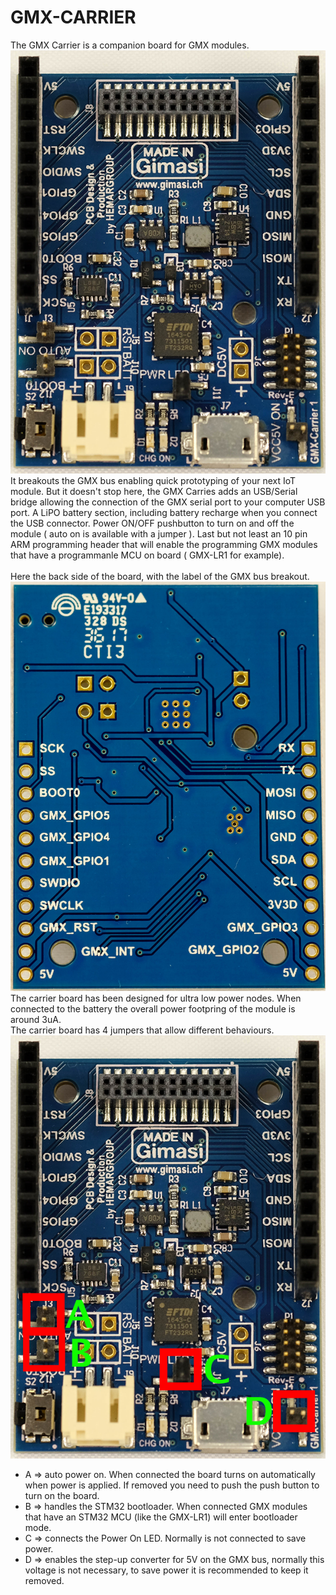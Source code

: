 # GMX-CARRIER
The GMX Carrier is a companion board for GMX modules.<br/>
<img src="/docs/carrier1.png"/>
<br/>
It breakouts the GMX bus enabling quick prototyping of your next IoT module. But it doesn't stop here, the GMX Carries adds an USB/Serial bridge allowing the connection of the GMX serial port to your computer USB port. A LiPO battery section, including battery recharge when you connect the USB connector. Power ON/OFF pushbutton to turn on and off the module ( auto on is available with a jumper ). Last but not least an 10 pin ARM programming header that will enable the programming GMX modules that have a programmanle MCU on board ( GMX-LR1 for example).
<br/>
<br/>
Here the back side of the board, with the label of the GMX bus breakout.<br/>
<img src="/docs/carrier_back.png"/>
<br/>
The carrier board has been designed for ultra low power nodes. When connected to the battery the overall power footpring of the module is around 3uA.
<br/>
The carrier board has 4 jumpers that allow different behaviours.
<img src="/docs/carrier1_label.png"/>
<br/>
* A => auto power on. When connected the board turns on automatically when power is applied. If removed you need to push the push button to turn on the board.
* B => handles the STM32 bootloader. When connected GMX modules that have an STM32 MCU  (like the GMX-LR1) will enter bootloader mode.
* C => connects the Power On LED. Normally is not connected to save power.
* D => enables the step-up converter for 5V on the GMX bus, normally this voltage is not necessary, to save power it is recommended to keep it removed.
